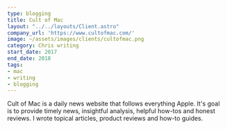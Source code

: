 ```yaml
---
type: blogging
title: Cult of Mac
layout: "../../layouts/Client.astro"
company_url: 'https://www.cultofmac.com/'
image: ~/assets/images/clients/cultofmac.png
category: Chris writing
start_date: 2017
end_date: 2018
tags:
- mac
- writing
- blogging
---
```


Cult of Mac is a daily news website that follows everything Apple. It's goal is to provide timely news, insightful analysis, helpful how-tos and honest reviews. I wrote topical articles, product reviews and how-to guides.
